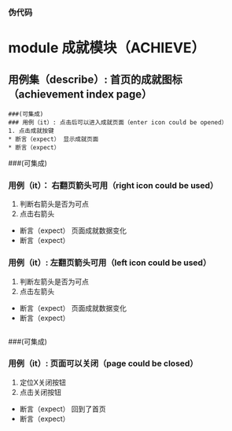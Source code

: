 
### 伪代码
# module 成就模块（ACHIEVE）

## 用例集（describe）:  首页的成就图标（achievement index page）

```
###(可集成)
### 用例（it）: 点击后可以进入成就页面（enter icon could be opened）
1. 点击成就按键
* 断言（expect） 显示成就页面
* 断言（expect） 

```
###(可集成)
### 用例（it）： 右翻页箭头可用（right icon could be used）
1. 判断右箭头是否为可点
2. 点击右箭头
* 断言（expect） 页面成就数据变化
* 断言（expect） 
### 用例（it）: 左翻页箭头可用（left icon could be used）
1. 判断左箭头是否为可点
2. 点击左箭头
* 断言（expect） 页面成就数据变化
* 断言（expect） 
```
```
###(可集成)
### 用例（it）: 页面可以关闭（page could be closed）
1. 定位X关闭按钮
2. 点击关闭按钮
* 断言（expect） 回到了首页
* 断言（expect） 
```

